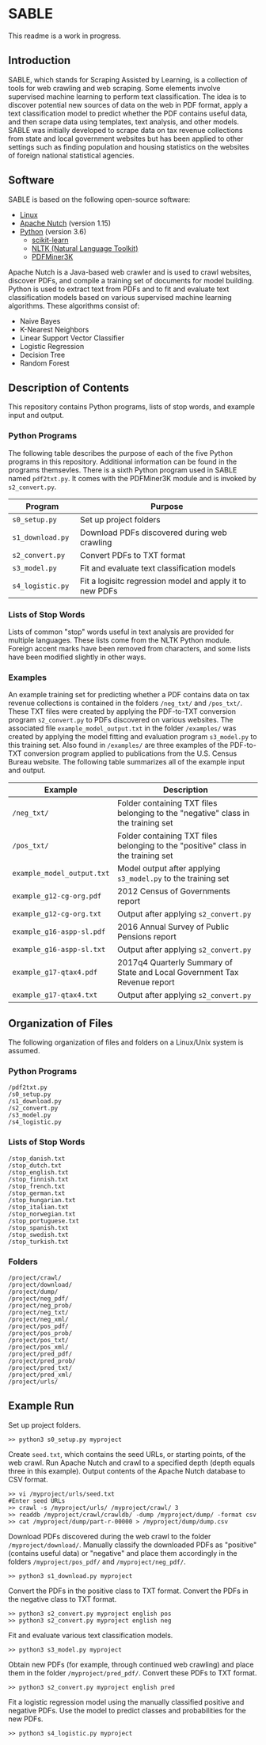 # SABLE

This readme is a work in progress.

## Introduction

SABLE, which stands for Scraping Assisted by Learning, is a collection of tools for web crawling and web scraping.  Some elements involve supervised machine learning to perform text classification.  The idea is to discover potential new sources of data on the web in PDF format, apply a text classification model to predict whether the PDF contains useful data, and then scrape data using templates, text analysis, and other models.  SABLE was initially developed to scrape data on tax revenue collections from state and local government websites but has been applied to other settings such as finding population and housing statistics on the websites of foreign national statistical agencies.

## Software

SABLE is based on the following open-source software:

* [Linux](https://www.linux.org/)
* [Apache Nutch](http://nutch.apache.org/) (version 1.15)
* [Python](http://www.python.org/) (version 3.6)
  * [scikit-learn](http://www.scikit-learn.org/stable/)
  * [NLTK (Natural Language Toolkit)](https://www.nltk.org/)
  * [PDFMiner3K](https://github.com/jaepil/pdfminer3k/)

Apache Nutch is a Java-based web crawler and is used to crawl websites, discover PDFs, and compile a training set of documents for model building.  Python is used to extract text from PDFs and to fit and evaluate text classification models based on various supervised machine learning algorithms.  These algorithms consist of:

* Naive Bayes
* K-Nearest Neighbors
* Linear Support Vector Classifier
* Logistic Regression
* Decision Tree
* Random Forest

## Description of Contents

This repository contains Python programs, lists of stop words, and example input and output.

### Python Programs

The following table describes the purpose of each of the five Python programs in this repository.  Additional information can be found in the programs themsevles.  There is a sixth Python program used in SABLE named ```pdf2txt.py```.  It comes with the PDFMiner3K module and is invoked by ```s2_convert.py```.

| Program               | Purpose                                                  |
| --------------------- | -------------------------------------------------------- |
| ```s0_setup.py```     | Set up project folders                                   |
| ```s1_download.py```  | Download PDFs discovered during web crawling             |
| ```s2_convert.py```   | Convert PDFs to TXT format                               |
| ```s3_model.py ```    | Fit and evaluate text classification models              |
| ```s4_logistic.py ``` | Fit a logisitc regression model and apply it to new PDFs |

### Lists of Stop Words

Lists of common "stop" words useful in text analysis are provided for multiple languages.  These lists come from the NLTK Python module.  Foreign accent marks have been removed from characters, and some lists have been modified slightly in other ways.

### Examples

An example training set for predicting whether a PDF contains data on tax revenue collections is contained in the folders ```/neg_txt/``` and ```/pos_txt/```.  These TXT files were created by applying the PDF-to-TXT conversion program ```s2_convert.py``` to PDFs discovered on various websites.  The associated file ```example_model_output.txt``` in the folder ```/examples/``` was created by applying the model fitting and evaluation program ```s3_model.py``` to this training set.  Also found in ```/examples/``` are three examples of the PDF-to-TXT conversion program applied to publications from the U.S. Census Bureau website.  The following table summarizes all of the example input and output.

| Example                        | Description                                                                       |
| ------------------------------ | --------------------------------------------------------------------------------- |
| ```/neg_txt/```                | Folder containing TXT files belonging to the "negative" class in the training set |
| ```/pos_txt/```                | Folder containing TXT files belonging to the "positive" class in the training set |
| ```example_model_output.txt``` | Model output after applying ```s3_model.py``` to the training set                 |
| ```example_g12-cg-org.pdf```   | 2012 Census of Governments report                                                 |
| ```example_g12-cg-org.txt```   | Output after applying ```s2_convert.py```                                         |
| ```example_g16-aspp-sl.pdf```  | 2016 Annual Survey of Public Pensions report                                      |
| ```example_g16-aspp-sl.txt```  | Output after applying ```s2_convert.py```                                         |
| ```example_g17-qtax4.pdf```    | 2017q4 Quarterly Summary of State and Local Government Tax Revenue report         |
| ```example_g17-qtax4.txt```    | Output after applying ```s2_convert.py```                                         |

## Organization of Files

The following organization of files and folders on a Linux/Unix system is assumed.

### Python Programs

```
/pdf2txt.py
/s0_setup.py
/s1_download.py
/s2_convert.py
/s3_model.py
/s4_logistic.py
```

### Lists of Stop Words

```
/stop_danish.txt
/stop_dutch.txt
/stop_english.txt
/stop_finnish.txt
/stop_french.txt
/stop_german.txt
/stop_hungarian.txt
/stop_italian.txt
/stop_norwegian.txt
/stop_portuguese.txt
/stop_spanish.txt
/stop_swedish.txt
/stop_turkish.txt
```

### Folders

```
/project/crawl/
/project/download/
/project/dump/
/project/neg_pdf/
/project/neg_prob/
/project/neg_txt/
/project/neg_xml/
/project/pos_pdf/
/project/pos_prob/
/project/pos_txt/
/project/pos_xml/
/project/pred_pdf/
/project/pred_prob/
/project/pred_txt/
/project/pred_xml/
/project/urls/
```

## Example Run

Set up project folders.

```
>> python3 s0_setup.py myproject
```

Create ```seed.txt```, which contains the seed URLs, or starting points, of the web crawl.  Run Apache Nutch and crawl to a specified depth (depth equals three in this example).  Output contents of the Apache Nutch database to CSV format.

```
>> vi /myproject/urls/seed.txt
#Enter seed URLs
>> crawl -s /myproject/urls/ /myproject/crawl/ 3
>> readdb /myproject/crawl/crawldb/ -dump /myproject/dump/ -format csv
>> cat /myproject/dump/part-r-00000 > /myproject/dump/dump.csv
```

Download PDFs discovered during the web crawl to the folder ```/myproject/download/```.  Manually classify the downloaded PDFs as "positive" (contains useful data) or "negative" and place them accordingly in the folders ```/myproject/pos_pdf/``` and ```/myproject/neg_pdf/```.

```
>> python3 s1_download.py myproject
```

Convert the PDFs in the positive class to TXT format.  Convert the PDFs in the negative class to TXT format.

```
>> python3 s2_convert.py myproject english pos
>> python3 s2_convert.py myproject english neg
```

Fit and evaluate various text classification models.

```
>> python3 s3_model.py myproject
```

Obtain new PDFs (for example, through continued web crawling) and place them in the folder ```/myproject/pred_pdf/```.  Convert these PDFs to TXT format.

```
>> python3 s2_convert.py myproject english pred
```

Fit a logistic regression model using the manually classified positive and negative PDFs.  Use the model to predict classes and probabilities for the new PDFs.

```
>> python3 s4_logistic.py myproject
```
